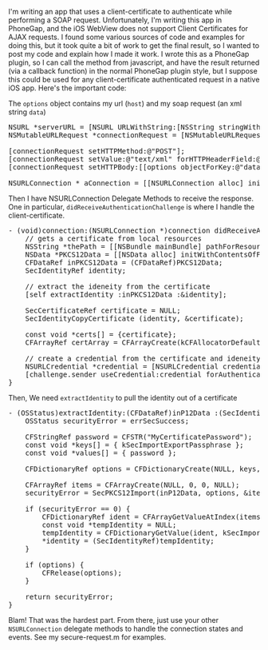 I'm writing an app that uses a client-certificate to authenticate while performing a SOAP request. Unfortunately, I'm writing this app in PhoneGap, and the iOS WebView does not support Client Certificates for AJAX requests. I found some various sources of code and examples for doing this, but it took quite a bit of work to get the final result, so I wanted to post my code and explain how I made it work. I wrote this as a PhoneGap plugin, so I can call the method from javascript, and have the result returned (via a callback function) in the normal PhoneGap plugin style, but I suppose this could be used for any client-certificate authenticated request in a native iOS app. Here's the important code:

The <code>options</code> object contains my url (<code>host</code>) and my soap request (an xml string <code>data</code>)
<pre class="brush: objc; toolbar: false;">
NSURL *serverURL = [NSURL URLWithString:[NSString stringWithFormat:@"%@", [options objectForKey:@"host"]]];
NSMutableURLRequest *connectionRequest = [NSMutableURLRequest requestWithURL:serverURL

[connectionRequest setHTTPMethod:@"POST"];
[connectionRequest setValue:@"text/xml" forHTTPHeaderField:@"Content-Type"];
[connectionRequest setHTTPBody:[[options objectForKey:@"data"] dataUsingEncoding:NSUTF8StringEncoding]];

NSURLConnection * aConnection = [[NSURLConnection alloc] initWithRequest:connectionRequest delegate:self];
</pre>
Then I have NSURLConnection Delegate Methods to receive the response. One in particular, <code>didReceiveAuthenticationChallenge</code> is where I handle the client-certificate.
<pre class="brush:objc; toolbar: false;">
- (void)connection:(NSURLConnection *)connection didReceiveAuthenticationChallenge:(NSURLAuthenticationChallenge *)challenge {
    // gets a certificate from local resources
    NSString *thePath = [[NSBundle mainBundle] pathForResource:@"MyCertificate" ofType:@"pfx"];
    NSData *PKCS12Data = [[NSData alloc] initWithContentsOfFile:thePath];
    CFDataRef inPKCS12Data = (CFDataRef)PKCS12Data;
    SecIdentityRef identity;

    // extract the ideneity from the certificate
    [self extractIdentity :inPKCS12Data :&amp;identity];

    SecCertificateRef certificate = NULL;
    SecIdentityCopyCertificate (identity, &amp;certificate);

    const void *certs[] = {certificate};
    CFArrayRef certArray = CFArrayCreate(kCFAllocatorDefault, certs, 1, NULL);

    // create a credential from the certificate and ideneity, then reply to the challenge with the credential
    NSURLCredential *credential = [NSURLCredential credentialWithIdentity:identity certificates:(NSArray*)certArray persistence:NSURLCredentialPersistencePermanent];
    [challenge.sender useCredential:credential forAuthenticationChallenge:challenge];
}
</pre>

Then, We need <code>extractIdentity</code> to pull the identity out of a certificate

<pre class="brush:objc; toolbar: false; collapse: true;">
- (OSStatus)extractIdentity:(CFDataRef)inP12Data :(SecIdentityRef*)identity {
    OSStatus securityError = errSecSuccess;

    CFStringRef password = CFSTR("MyCertificatePassword");
    const void *keys[] = { kSecImportExportPassphrase };
    const void *values[] = { password };

    CFDictionaryRef options = CFDictionaryCreate(NULL, keys, values, 1, NULL, NULL);

    CFArrayRef items = CFArrayCreate(NULL, 0, 0, NULL);
    securityError = SecPKCS12Import(inP12Data, options, &items);

    if (securityError == 0) {
        CFDictionaryRef ident = CFArrayGetValueAtIndex(items,0);
        const void *tempIdentity = NULL;
        tempIdentity = CFDictionaryGetValue(ident, kSecImportItemIdentity);
        *identity = (SecIdentityRef)tempIdentity;
    }

    if (options) {
        CFRelease(options);
    }

    return securityError;
}
</pre>

Blam! That was the hardest part. From there, just use your other <code>NSURLConnection</code> delegate methods to handle the connection states and events. See my secure-request.m for examples.
